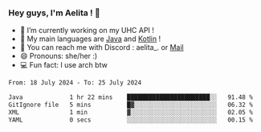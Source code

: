 ### Hey guys, I'm Aelita ! 👋

- 🔭 I’m currently working on my UHC API !
- 🌱 My main languages are [Java](https://www.oracle.com/java/) and [Kotlin](https://kotlinlang.org/) !
- 💬 You can reach me with Discord : aelita_. or [Mail](mailto:pro.shinobuu@gmail.com)
- 😄 Pronouns: she/her :) 
- 💻 Fun fact: I use arch btw

<!--START_SECTION:waka-->

```txt
From: 18 July 2024 - To: 25 July 2024

Java             1 hr 22 mins    ███████████████████████░░   91.48 %
GitIgnore file   5 mins          █▓░░░░░░░░░░░░░░░░░░░░░░░   06.32 %
XML              1 min           ▓░░░░░░░░░░░░░░░░░░░░░░░░   02.05 %
YAML             0 secs          ░░░░░░░░░░░░░░░░░░░░░░░░░   00.15 %
```

<!--END_SECTION:waka-->
